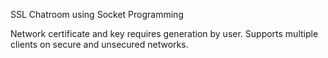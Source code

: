 SSL Chatroom using Socket Programming

Network certificate and key requires generation by user.
Supports multiple clients on secure and unsecured networks.
